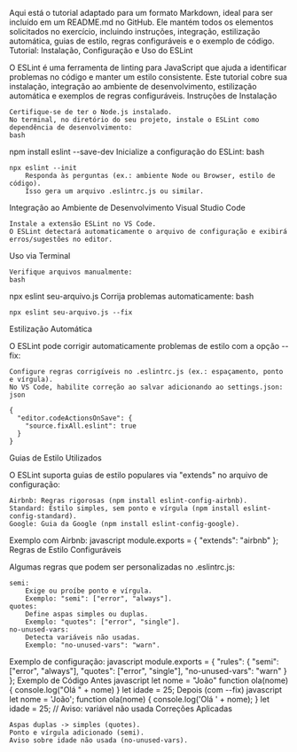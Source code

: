 Aqui está o tutorial adaptado para um formato Markdown, ideal para ser incluído em um README.md no GitHub. Ele mantém todos os elementos solicitados no exercício, incluindo instruções, integração, estilização automática, guias de estilo, regras configuráveis e o exemplo de código.
Tutorial: Instalação, Configuração e Uso do ESLint

O ESLint é uma ferramenta de linting para JavaScript que ajuda a identificar problemas no código e manter um estilo consistente. Este tutorial cobre sua instalação, integração ao ambiente de desenvolvimento, estilização automática e exemplos de regras configuráveis.
Instruções de Instalação

    Certifique-se de ter o Node.js instalado.
    No terminal, no diretório do seu projeto, instale o ESLint como dependência de desenvolvimento:
    bash

npm install eslint --save-dev
Inicialize a configuração do ESLint:
bash

    npx eslint --init
        Responda às perguntas (ex.: ambiente Node ou Browser, estilo de código).
        Isso gera um arquivo .eslintrc.js ou similar.

Integração ao Ambiente de Desenvolvimento
Visual Studio Code

    Instale a extensão ESLint no VS Code.
    O ESLint detectará automaticamente o arquivo de configuração e exibirá erros/sugestões no editor.

Uso via Terminal

    Verifique arquivos manualmente:
    bash

npx eslint seu-arquivo.js
Corrija problemas automaticamente:
bash

    npx eslint seu-arquivo.js --fix

Estilização Automática

O ESLint pode corrigir automaticamente problemas de estilo com a opção --fix:

    Configure regras corrigíveis no .eslintrc.js (ex.: espaçamento, ponto e vírgula).
    No VS Code, habilite correção ao salvar adicionando ao settings.json:
    json

    {
      "editor.codeActionsOnSave": {
        "source.fixAll.eslint": true
      }
    }

Guias de Estilo Utilizados

O ESLint suporta guias de estilo populares via "extends" no arquivo de configuração:

    Airbnb: Regras rigorosas (npm install eslint-config-airbnb).
    Standard: Estilo simples, sem ponto e vírgula (npm install eslint-config-standard).
    Google: Guia da Google (npm install eslint-config-google).

Exemplo com Airbnb:
javascript
module.exports = {
  "extends": "airbnb"
};
Regras de Estilo Configuráveis

Algumas regras que podem ser personalizadas no .eslintrc.js:

    semi:
        Exige ou proíbe ponto e vírgula.
        Exemplo: "semi": ["error", "always"].
    quotes:
        Define aspas simples ou duplas.
        Exemplo: "quotes": ["error", "single"].
    no-unused-vars:
        Detecta variáveis não usadas.
        Exemplo: "no-unused-vars": "warn".

Exemplo de configuração:
javascript
module.exports = {
  "rules": {
    "semi": ["error", "always"],
    "quotes": ["error", "single"],
    "no-unused-vars": "warn"
  }
};
Exemplo de Código
Antes
javascript
let nome = "João"
function ola(nome){
  console.log("Olá " + nome)
}
let idade = 25;
Depois (com --fix)
javascript
let nome = 'João';
function ola(nome) {
  console.log('Olá ' + nome);
}
let idade = 25; // Aviso: variável não usada
Correções Aplicadas

    Aspas duplas -> simples (quotes).
    Ponto e vírgula adicionado (semi).
    Aviso sobre idade não usada (no-unused-vars).
